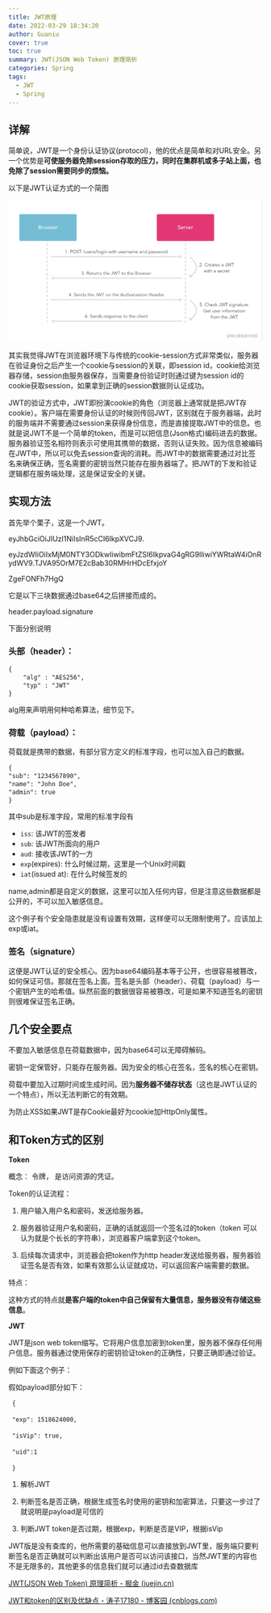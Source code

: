 ```yaml
---
title: JWT原理
date: 2022-03-29 18:34:20
author: Guaniu
cover: true
toc: true
summary: JWT(JSON Web Token) 原理简析
categories: Spring
tags:
  - JWT
  - Spring
---
```


## 详解



简单说，JWT是一个身份认证协议(protocol)，他的优点是简单和对URL安全。另一个优势是**可使服务器免除session存取的压力，同时在集群机或多子站上面，也免除了session需要同步的烦恼。**



以下是JWT认证方式的一个简图

![](../images/image-20220329184152758.png)



其实我觉得JWT在浏览器环境下与传统的cookie-session方式非常类似，服务器在验证身份之后产生一个cookie与session的关联，即session id，cookie给浏览器存储，session由服务器保存，当需要身份验证时则通过键为session id的cookie获取session，如果拿到正确的session数据则认证成功。

JWT的验证方式中，JWT即扮演cookie的角色（浏览器上通常就是把JWT存cookie）。客户端在需要身份认证的时候则传回JWT，区别就在于服务器端，此时的服务端并不需要通过session来获得身份信息，而是直接提取JWT中的信息。也就是说JWT不是一个简单的token，而是可以把信息(Json格式)编码进去的数据。服务器验证签名相符则表示可使用其携带的数据，否则认证失败。因为信息被编码在JWT中，所以可以免去session查询的消耗。而JWT中的数据需要通过对比签名来确保正确，签名需要的密钥当然只能存在服务器端了。把JWT的下发和验证逻辑都在服务端处理，这是保证安全的关键。

## 实现方法

首先举个栗子，这是一个JWT。

eyJhbGciOiJIUzI1NiIsInR5cCI6IkpXVCJ9.

eyJzdWIiOiIxMjM0NTY3ODkwIiwibmFtZSI6IkpvaG4gRG9lIiwiYWRtaW4iOnRydWV9.TJVA95OrM7E2cBab30RMHrHDcEfxjoY

ZgeFONFh7HgQ

它是以下三块数据通过base64之后拼接而成的。

header.payload.signature

下面分别说明

### **头部（header）：**

~~~
{
    "alg" : "AES256",
    "typ" : "JWT"
}
~~~

alg用来声明用何种哈希算法，细节见下。

### **荷载（payload）：**

荷载就是携带的数据，有部分官方定义的标准字段，也可以加入自己的数据。

~~~
{
"sub": "1234567890",
"name": "John Doe",
"admin": true
}
~~~

其中sub是标准字段，常用的标准字段有

- `iss`: 该JWT的签发者
- `sub`: 该JWT所面向的用户
- `aud`: 接收该JWT的一方
- `exp`(expires): 什么时候过期，这里是一个Unix时间戳
- `iat`(issued at): 在什么时候签发的

name,admin都是自定义的数据，这里可以加入任何内容，但是注意这些数据都是公开的，不可以加入敏感信息。

这个例子有个安全隐患就是没有设置有效期，这样便可以无限制使用了。应该加上exp或iat。

### 签名（signature）

这便是JWT认证的安全核心。因为base64编码基本等于公开，也很容易被篡改，如何保证可信。那就在签名上面。签名是头部（header）、荷载（payload）与一个密钥产生的哈希值。纵然前面的数据很容易被篡改，可是如果不知道签名的密钥则很难保证签名正确。



## 几个安全要点

不要加入敏感信息在荷载数据中，因为base64可以无障碍解码。

密钥一定保管好，只能存在服务器。因为安全的核心在签名，签名的核心在密钥。

荷载中要加入过期时间或生成时间。因为**服务器不储存状态**（这也是JWT认证的一个特点），所以无法判断它的有效期。

为防止XSS如果JWT是存Cookie最好为cookie加HttpOnly属性。





## 和Token方式的区别

**Token** 

概念： 令牌， 是访问资源的凭证。

Token的认证流程：

1. 用户输入用户名和密码，发送给服务器。

2. 服务器验证用户名和密码，正确的话就返回一个签名过的token（token 可以认为就是个长长的字符串），浏览器客户端拿到这个token。

3. 后续每次请求中，浏览器会把token作为http header发送给服务器，服务器验证签名是否有效，如果有效那么认证就成功，可以返回客户端需要的数据。

特点：

  这种方式的特点就**是客户端的token中自己保留有大量信息，服务器没有存储这些信息**。



**JWT**

JWT是json web token缩写。它将用户信息加密到token里，服务器不保存任何用户信息。服务器通过使用保存的密钥验证token的正确性，只要正确即通过验证。

例如下面这个例子：

假如payload部分如下：

~~~
 {

 "exp": 1518624000,

 "isVip": true,

 "uid":1

 }
~~~

1. 解析JWT

2. 判断签名是否正确，根据生成签名时使用的密钥和加密算法，只要这一步过了就说明是payload是可信的

3. 判断JWT token是否过期，根据exp，判断是否是VIP，根据isVip

JWT版是没有查库的，他所需要的基础信息可以直接放到JWT里，服务端只要判断签名是否正确就可以判断出该用户是否可以访问该接口，当然JWT里的内容也不是无限多的，其他更多的信息我们就可以通过id去查数据库



[JWT(JSON Web Token) 原理简析 - 掘金 (juejin.cn)](https://juejin.cn/post/7002904348212592654)

[JWT和token的区别及优缺点 - 涛子17180 - 博客园 (cnblogs.com)](https://www.cnblogs.com/chentao17180/p/14514494.html)

